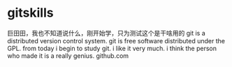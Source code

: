# gitskills

巨田田，我也不知道说什么，刚开始学，只为测试这个是干啥用的
git is a distributed version control system.
git is free software distributed under the GPL.
from today i begin to study git.
i like it very much.
i think the person who made it is a really genius.
 github.com

